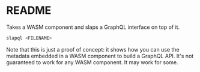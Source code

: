 # README

Takes a WASM component and slaps a GraphQL interface on top of it.

```bash
slapql <FILENAME>
```

Note that this is just a proof of concept: it shows how you can use the metadata
embedded in a WASM component to build a GraphQL API. It's not guaranteed to work
for any WASM component. It may work for some.

